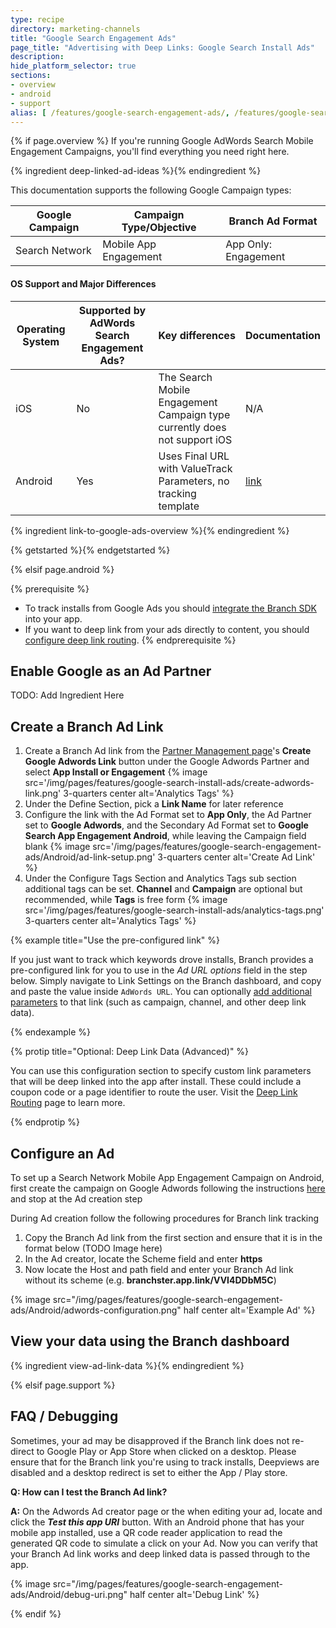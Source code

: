 ```yaml
---
type: recipe
directory: marketing-channels
title: "Google Search Engagement Ads"
page_title: "Advertising with Deep Links: Google Search Install Ads"
description:
hide_platform_selector: true
sections:
- overview
- android
- support
alias: [ /features/google-search-engagement-ads/, /features/google-search-engagement-ads/overview/, /features/google-search-engagement-ads/guide/, /features/google-search-engagement-ads/support/ ]
---
```


{% if page.overview %}
If you're running Google AdWords Search Mobile Engagement Campaigns, you'll find everything you need right here.

{% ingredient deep-linked-ad-ideas %}{% endingredient %}

This documentation supports the following Google Campaign types:

Google Campaign | Campaign Type/Objective | Branch Ad Format
--- | --- | ---
Search Network | Mobile App Engagement | App Only: Engagement

#### OS Support and Major Differences

Operating System | Supported by AdWords Search Engagement Ads? | Key differences | Documentation
--- | --- | --- | ---
iOS | No | The Search Mobile Engagement Campaign type currently does not support iOS | N/A
Android | Yes | Uses Final URL with ValueTrack Parameters, no tracking template |  [link]({{base.url}}/marketing-channels/google-search-engagement-ads/android)

{% ingredient link-to-google-ads-overview %}{% endingredient %}

{% getstarted %}{% endgetstarted %}

{% elsif page.android %}

{% prerequisite %}
- To track installs from Google Ads you should [integrate the Branch SDK]({{base.url}}/getting-started/sdk-integration-guide) into your app.
- If you want to deep link from your ads directly to content, you should [configure deep link routing]({{base.url}}/getting-started/deep-link-routing).
{% endprerequisite %}

## Enable Google as an Ad Partner

TODO: Add Ingredient Here

## Create a Branch Ad Link

1. Create a Branch Ad link from the [Partner Management page](https://dashboard.branch.io/ads/partner-management)'s **Create Google Adwords Link** button under the Google Adwords Partner and select **App Install or Engagement**
{% image src='/img/pages/features/google-search-install-ads/create-adwords-link.png' 3-quarters center alt='Analytics Tags' %}
1. Under the Define Section, pick a **Link Name** for later reference
1. Configure the link with the Ad Format set to **App Only**, the Ad Partner set to **Google Adwords**, and the Secondary Ad Format set to **Google Search App Engagement Android**, while leaving the Campaign field blank
{% image src='/img/pages/features/google-search-engagement-ads/Android/ad-link-setup.png' 3-quarters center alt='Create Ad Link' %}
1. Under the Configure Tags Section and Analytics Tags sub section additional tags can be set. **Channel** and **Campaign** are optional but recommended, while **Tags** is free form
{% image src='/img/pages/features/google-search-install-ads/analytics-tags.png' 3-quarters center alt='Analytics Tags' %}

{% example title="Use the pre-configured link" %}

If you just want to track which keywords drove installs, Branch provides a pre-configured link for you to use in the *Ad URL options* field in the step below. Simply navigate to Link Settings on the Branch dashboard, and copy and paste the value inside `AdWords URL`. You can optionally [add additional parameters]({{base.url}}/getting-started/configuring-links) to that link (such as campaign, channel, and other deep link data).

{% endexample %}

{% protip title="Optional: Deep Link Data (Advanced)" %}

You can use this configuration section to specify custom link parameters that will be deep linked into the app after install. These could include a coupon code or a page identifier to route the user. Visit the [Deep Link Routing]({{base.url}}/getting-started/deep-link-routing) page to learn more.

{% endprotip %}

## Configure an Ad

To set up a Search Network Mobile App Engagement Campaign on Android, first create the campaign on Google Adwords following the instructions [here](https://support.google.com/adwords/answer/6310671?hl=en) and stop at the Ad creation step

During Ad creation follow the following procedures for Branch link tracking

1. Copy the Branch Ad link from the first section and ensure that it is in the format below (TODO Image here)
1. In the Ad creator, locate the Scheme field and enter **https**
1. Now locate the Host and path field and enter your Branch Ad link without its scheme (e.g. **branchster.app.link/VVI4DDbM5C**)

{% image src="/img/pages/features/google-search-engagement-ads/Android/adwords-configuration.png" half center alt='Example Ad' %}

## View your data using the Branch dashboard

{% ingredient view-ad-link-data %}{% endingredient %}

{% elsif page.support %}

## FAQ / Debugging

Sometimes, your ad may be disapproved if the Branch link does not re-direct to Google Play or App Store when clicked on a desktop. Please ensure that for the Branch link you're using to track installs, Deepviews are disabled and a desktop redirect is set to either the App / Play store.

**Q: How can I test the Branch Ad link?**

**A:** On the Adwords Ad creator page or the when editing your ad, locate and click the **_Test this app URI_** button. With an Android phone that has your mobile app installed, use a QR code reader application to read the generated QR code to simulate a click on your Ad. Now you can verify that your Branch Ad link works and deep linked data is passed through to the app.

{% image src="/img/pages/features/google-search-engagement-ads/Android/debug-uri.png" half center alt='Debug Link' %}

{% endif %}
